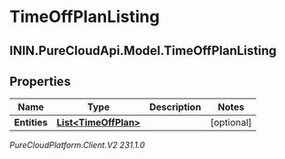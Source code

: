 # TimeOffPlanListing

## ININ.PureCloudApi.Model.TimeOffPlanListing

## Properties

|Name | Type | Description | Notes|
|------------ | ------------- | ------------- | -------------|
| **Entities** | [**List&lt;TimeOffPlan&gt;**](TimeOffPlan) |  | [optional] |



_PureCloudPlatform.Client.V2 231.1.0_
